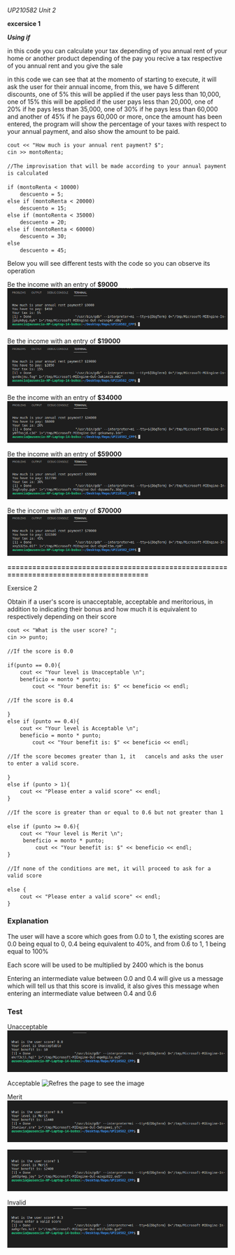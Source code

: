 *UP210582 Unit 2*

**excersice 1**

***Using if***

in this code you can calculate your tax depending of you annual rent of your home or another product depending of the pay you recive a tax respective of you annual rent and you give the sale 

in this code we can see that at the momento of starting to execute, it will ask the user for their annual income, from this, we have 5 different discounts, one of 5% this will be applied if the user pays less than 10,000, one of 15% this will be applied if the user pays less than 20,000, one of 20% if he pays less than 35,000, one of 30% if he pays less than 60,000 and another of 45% if he pays 60,000 or more, once the amount has been entered, the program will show the percentage of your taxes with respect to your annual payment, and also show the amount to be paid.

    cout << "How much is your annual rent payment? $";
    cin >> montoRenta;

    //The improvisation that will be made according to your annual payment is calculated

    if (montoRenta < 10000)
        descuento = 5;  
    else if (montoRenta < 20000)
        descuento = 15;
    else if (montoRenta < 35000)
        descuento = 20;
    else if (montoRenta < 60000)
        descuento = 30;
    else 
        descuento = 45;



Below you will see different tests with the code so you can observe its operation

Be the income with an entry of **$9000**
![Refres the page to see the image](https://github.com/UP210582/UP210582_CPP/blob/main/Imagenes/Prueba1.png)

Be the income with an entry of **$19000**
![Refres the page to see the image](https://github.com/UP210582/UP210582_CPP/blob/main/Imagenes/Prueba2.png)

Be the income with an entry of **$34000**
![Refres the page to see the image](https://github.com/UP210582/UP210582_CPP/blob/main/Imagenes/Prueba3.png)

Be the income with an entry of **$59000**
![Refres the page to see the image](https://github.com/UP210582/UP210582_CPP/blob/main/Imagenes/Prueba4.png)

Be the income with an entry of **$70000**
![Refres the page to see the image](https://github.com/UP210582/UP210582_CPP/blob/main/Imagenes/Prueba5.png)

**=======================================================================================**

Exersice 2

Obtain if a user's score is unacceptable, acceptable and meritorious, in addition to indicating their bonus and how much it is equivalent to respectively depending on their score

    cout << "What is the user score? ";
    cin >> punto;

    //If the score is 0.0

    if(punto == 0.0){
        cout << "Your level is Unacceptable \n";
        beneficio = monto * punto;
            cout << "Your benefit is: $" << beneficio << endl;

    //If the score is 0.4

    }
    else if (punto == 0.4){
        cout << "Your level is Acceptable \n";
        beneficio = monto * punto;
            cout << "Your benefit is: $" << beneficio << endl;

    //If the score becomes greater than 1, it   cancels and asks the user to enter a valid score.

    }
    else if (punto > 1){
        cout << "Please enter a valid score" << endl;
    }

    //If the score is greater than or equal to 0.6 but not greater than 1

    else if (punto >= 0.6){
        cout << "Your level is Merit \n";
         beneficio = monto * punto;
             cout << "Your benefit is: $" << beneficio << endl;
    }

    //If none of the conditions are met, it will proceed to ask for a valid score

    else {
        cout << "Please enter a valid score" << endl;
    } 

### Explanation

The user will have a score which goes from 0.0 to 1, the existing scores are 0.0 being equal to 0, 0.4 being equivalent to 40%, and from 0.6 to 1, 1 being equal to 100%

Each score will be used to be multiplied by 2400 which is the bonus

Entering an intermediate value between 0.0 and 0.4 will give us a message which will tell us that this score is invalid, it also gives this message when entering an intermediate value between 0.4 and 0.6

### Test

Unacceptable
![Refres the page to see the image](https://github.com/UP210582/UP210582_CPP/blob/main/Imagenes/Unacceptable.png)

Acceptable
![Refres the page to see the image](https://github.com/UP210582/UP210582_CPP/blob/main/Imagenes/Acceptable.png)

Merit
![Refres the page to see the image](https://github.com/UP210582/UP210582_CPP/blob/main/Imagenes/Merit6.png)

![Refres the page to see the image](https://github.com/UP210582/UP210582_CPP/blob/main/Imagenes/Merit1.png)

Invalid
![Refres the page to see the image](https://github.com/UP210582/UP210582_CPP/blob/main/Imagenes/Invalid.png)
